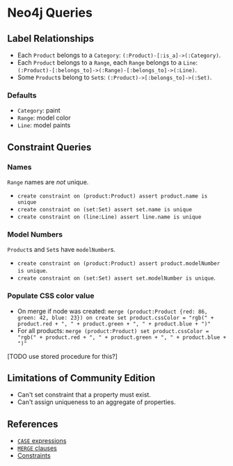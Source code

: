 # Neo4j Queries

## Label Relationships

- Each `Product` belongs to a `Category`: `(:Product)-[:is_a]->(:Category)`.
- Each `Product` belongs to a `Range`, each `Range` belongs to a `Line`: `(:Product)-[:belongs_to]->(:Range)-[:belongs_to]->(:Line)`.
- Some `Product`s belong to `Set`s: `(:Product)->[:belongs_to]->(:Set)`.

### Defaults

- `Category`: paint
- `Range`: model color
- `Line`: model paints

## Constraint Queries

### Names

`Range` names are *not* unique.

- `create constraint on (product:Product) assert product.name is unique`
- `create constraint on (set:Set) assert set.name is unique`
- `create constraint on (line:Line) assert line.name is unique`

### Model Numbers

`Product`s and `Set`s have `modelNumber`s.

- `create constraint on (product:Product) assert product.modelNumber is unique`.
- `create constraint on (set:Set) assert set.modelNumber is unique`.

### Populate CSS color value

- On merge if node was created: `merge (product:Product {red: 86, green: 42, blue: 23}) on create set product.cssColor = "rgb(" + product.red + ", " + product.green + ", " + product.blue + ")"`
- For all products: `merge (product:Product) set product.cssColor = "rgb(" + product.red + ", " + product.green + ", " + product.blue + ")"`

[TODO use stored procedure for this?]

## Limitations of Community Edition

- Can't set constraint that a property must exist.
- Can't assign uniqueness to an aggregate of properties.

## References

- [`CASE` expressions](https://neo4j.com/docs/developer-manual/current/cypher/syntax/expressions/#query-syntax-case)
- [`MERGE` clauses](https://neo4j.com/docs/developer-manual/3.4/cypher/clauses/merge/)
- [Constraints](https://neo4j.com/docs/developer-manual/3.4/cypher/schema/constraints/)
